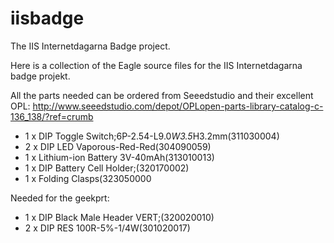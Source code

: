 # iisbadge
The IIS Internetdagarna Badge project.

Here is a collection of the Eagle source files for the IIS Internetdagarna badge projekt.

All the parts needed can be ordered from Seeedstudio and their excellent OPL:
http://www.seeedstudio.com/depot/OPLopen-parts-library-catalog-c-136_138/?ref=crumb

* 1 x DIP Toggle Switch;6P-2.54-L9.0*W3.5*H3.2mm(311030004)
* 2 x DIP LED Vaporous-Red-Red(304090059)
* 1 x Lithium-ion Battery 3V-40mAh(313010013)
* 1 x DIP Battery Cell Holder;(320170002)
* 1 x Folding Clasps(323050000

Needed for the geekprt:
* 1 x DIP Black Male Header VERT;(320020010)
* 2 x DIP RES 100R-5%-1/4W(301020017)
